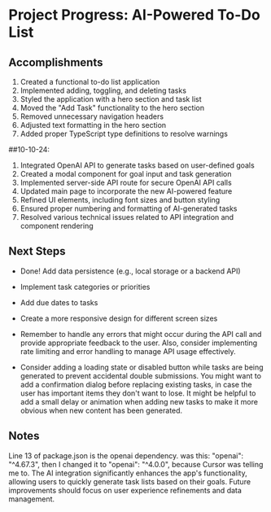 # Project Progress: AI-Powered To-Do List

## Accomplishments
1. Created a functional to-do list application
2. Implemented adding, toggling, and deleting tasks
3. Styled the application with a hero section and task list
4. Moved the "Add Task" functionality to the hero section
5. Removed unnecessary navigation headers
6. Adjusted text formatting in the hero section
7. Added proper TypeScript type definitions to resolve warnings

##10-10-24:

1. Integrated OpenAI API to generate tasks based on user-defined goals
2. Created a modal component for goal input and task generation
3. Implemented server-side API route for secure OpenAI API calls
4. Updated main page to incorporate the new AI-powered feature
5. Refined UI elements, including font sizes and button styling
6. Ensured proper numbering and formatting of AI-generated tasks
7. Resolved various technical issues related to API integration and component rendering



## Next Steps
- Done! Add data persistence (e.g., local storage or a backend API)
- Implement task categories or priorities
- Add due dates to tasks
- Create a more responsive design for different screen sizes
- Remember to handle any errors that might occur during the API call and provide appropriate feedback to the user. 
Also, consider implementing rate limiting and error handling to manage API usage effectively.

- Consider adding a loading state or disabled button while tasks are being generated to prevent accidental double submissions.
You might want to add a confirmation dialog before replacing existing tasks, in case the user has important items they don't want to lose.
It might be helpful to add a small delay or animation when adding new tasks to make it more obvious when new content has been generated.


## Notes
 Line 13 of package.json is the openai dependency. was this: "openai": "^4.67.3", then I changed it to "openai": "^4.0.0", because Cursor was telling me to.
 The AI integration significantly enhances the app's functionality, allowing users to quickly generate task lists based on their goals. Future improvements should focus on user experience refinements and data management.

